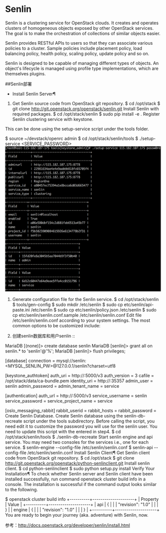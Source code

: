 # Senlin
Senlin is a clustering service for OpenStack clouds. It creates and operates clusters of homogeneous objects exposed by other OpenStack services. The goal is to make the orchestration of collections of similar objects easier.

Senlin provides RESTful APIs to users so that they can associate various policies to a cluster. Sample policies include placement policy, load balancing policy, health policy, scaling policy, update policy and so on.

Senlin is designed to be capable of managing different types of objects. An object's lifecycle is managed using profile type implementations, which are themselves plugins.

##Senlin部署



* Install Senlin Server¶
1. Get Senlin source code from OpenStack git repository.
$ cd /opt/stack
$ git clone http://git.openstack.org/openstack/senlin.git
Install Senlin with required packages.
$ cd /opt/stack/senlin
$ sudo pip install -e .
Register Senlin clustering service with keystone.

This can be done using the setup-service script under the tools folder.

$ source ~/devstack/openrc admin
$ cd /opt/stack/senlin/tools
$ ./setup-service <HOST IP> <SERVICE_PASSWORD>
![](QQ20160406-0.png)





1. Generate configuration file for the Senlin service.
$ cd /opt/stack/senlin
$ tools/gen-config
$ sudo mkdir /etc/senlin
$ sudo cp etc/senlin/api-paste.ini /etc/senlin
$ sudo cp etc/senlin/policy.json /etc/senlin
$ sudo cp etc/senlin/senlin.conf.sample /etc/senlin/senlin.conf
Edit file /etc/senlin/senlin.conf according to your system settings. The most common options to be customized include:

1. 创建senlin数据库和用户senlin
::

 MariaDB [(none)]> create database senlin
 MariaDB [senlin]> grant all on senlin.* to 'senlin'@'%';
 MariaDB [senlin]> flush privileges;





[database]
connection = mysql://senlin:<MYSQL_SENLIN_PW>@127.0.0.1/senlin?charset=utf8

[keystone_authtoken]
auth_uri = http://<HOST>:5000/v3
auth_version = 3
cafile = /opt/stack/data/ca-bundle.pem
identity_uri = http://<HOST>:35357
admin_user = senlin
admin_password = <SENLIN PASSWORD>
admin_tenant_name = service

[authentication]
auth_url = http://<HOST>:5000/v3
service_username = senlin
service_password = <SENLIN PASSWORD>
service_project_name = service

[oslo_messaging_rabbit]
rabbit_userid = <RABBIT USER ID>
rabbit_hosts = <HOST>
rabbit_password = <RABBIT PASSWORD>
Create Senlin Database.
Create Senlin database using the senlin-db-recreate script under the tools subdirectory. Before calling the script, you need edit it to customize the password you will use for the senlin user. You need to update this script with the <DB PASSWORD> entered in step4.
$ cd /opt/stack/senlin/tools
$ ./senlin-db-recreate
Start senlin engine and api service.
You may need two consoles for the services i.e., one for each service.
$ senlin-engine --config-file /etc/senlin/senlin.conf
$ senlin-api --config-file /etc/senlin/senlin.conf
Install Senlin Client¶
Get Senlin client code from OpenStack git repository.
$ cd /opt/stack
$ git clone http://git.openstack.org/openstack/python-senlinclient.git
Install senlin client.
$ cd python-senlinclient
$ sudo python setup.py install
Verify Your Installation¶
To check whether Senlin server and Senlin client have been installed successfully, run command openstack cluster build info in a console. The installation is successful if the command output looks similar to the following.

$ openstack cluster build info
+----------+---------------------+
| Property | Value               |
+----------+---------------------+
| api      | {                   |
|          |   "revision": "1.0" |
|          | }                   |
| engine   | {                   |
|          |   "revision": "1.0" |
|          | }                   |
+----------+---------------------+
You are ready to begin your journey (aka. adventure) with Senlin, now.



参考：http://docs.openstack.org/developer/senlin/install.html
